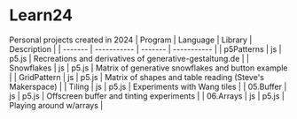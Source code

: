 # Learn24
Personal projects created in 2024
| Program | Language | Library | Description |
| ------- | ----------- | ------- | ----------- |
| p5Patterns | js | p5.js | Recreations and derivatives of generative-gestaltung.de | 
| Snowflakes | js | p5.js | Matrix of generative snowflakes and button example |
| GridPattern | js | p5.js | Matrix of shapes and table reading (Steve's Makerspace) |
| Tiling | js | p5.js | Experiments with Wang tiles |
| 05.Buffer | js | p5.js | Offscreen buffer and tinting experiments |
| 06.Arrays | js | p5.js | Playing around w/arrays |
